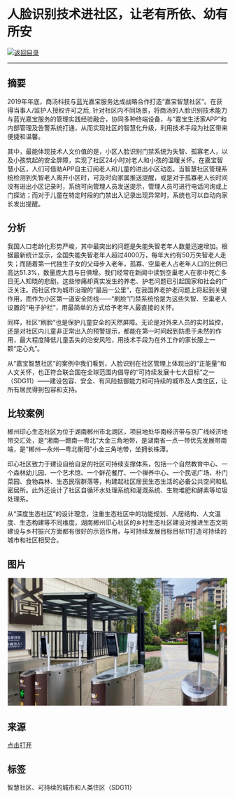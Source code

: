 # 人脸识别技术进社区，让老有所依、幼有所安

[![返回目录](http://img.shields.io/badge/点击-返回目录-875A7B.svg?style=flat&colorA=8F8F8F)](/)

----------

## 摘要

2019年年底，商汤科技与蓝光嘉宝服务达成战略合作打造“嘉宝智慧社区”。在获得当事人/监护人授权许可之后, 针对社区内不同场景，将商汤的人脸识别技术能力与蓝光嘉宝服务的管理实践经验融合，协同多种终端设备，与“嘉宝生活家APP”和内部管理及告警系统打通，从而实现社区的智慧化升级，利用技术手段为社区带来便捷和温馨。

其中，最能体现技术人文价值的是，小区人脸识别门禁系统为失智、孤寡老人，以及小孩筑起的安全屏障，实现了社区24小时对老人和小孩的温暖关怀。在嘉宝智慧小区，人们可借助APP自主订阅老人和儿童的进出小区动态。当智慧社区管理系统检测到失智老人离开小区时，可及时向家属推送提醒，或是对于孤寡老人长时间没有进出小区记录时，系统可向管理人员发送提示，管理人员可进行电话问询或上门探访；而对于儿童在特定时段的门禁出入记录出现异常时，系统也可以自动向家长发出提醒。

## 分析

我国人口老龄化形势严峻，其中最突出的问题是失能失智老年人数量迅速增加。根据最新统计显示，全国失能失智老年人超过4000万，每年大约有50万失智老人走失；而随着第一代独生子女的父母步入老年，孤寡、空巢老人占老年人口的比例已高达51.3%，数量庞大且与日俱增。我们经常在新闻中读到空巢老人在家中死亡多日无人知晓的悲剧，这些惨痛却真实发生的养老、护老问题已引起国家和社会的广泛关注。而社区作为城市治理的“最后一公里”，在我国养老护老问题上将起到关键作用，而作为小区第一道安全防线——“刷脸”门禁系统恰是为这些失智、空巢老人设置的“电子护栏”，用最简单的方式给予老年人最直接的关怀。

同样，社区“刷脸”也是保护儿童安全的天然屏障。无论是对外来人员的实时监控，还是对社区内儿童非正常出入的预警提示，都能在第一时间起到防患于未然的作用，最大程度降低儿童丢失的治安风险，用技术手段为在外工作的家长服上一颗“定心丸”。

从“嘉宝智慧社区”的案例中我们看到，人脸识别在社区管理上体现出的“正能量”和人文关怀，也正符合联合国在全球范围内倡导的“可持续发展十七大目标”之一（SDG11）——建设包容、安全、有风险抵御能力和可持续的城市及人类住区，让所有居民得到包容和支持。

## 比较案例

郴州印心生态社区为位于湖南郴州市北湖区，项目地处华南经济带与京广线经济地带交汇处，是“湘南—赣南—粤北”大金三角地带，是湖南省一点一带优先发展带南端，是“郴州—永州—粤北衡阳”小金三角地带，坐拥长株潭。

印心社区致力于建设自给自足的社区可持续支撑体系，包括一个自然教育中心、一个森林幼儿园、一个艺术馆、一个鲜花餐厅、一个禅养中心、一个民谣广场、朴门菜园、食物森林、生态民宿群落等，构建起社区居民生态生活的必备公共空间和私密居所。此外还设计了社区自循环水处理系统和灌溉系统、生物堆肥和酵素等垃圾处理系。

从“深度生态社区”的设计理念，注重生态社区中的功能规划、人居结构、人文温度、生态构建等不同维度，湖南郴州印心社区的乡村生态社区建设对推进生态文明建设与乡村振兴方面都有很好的示范作用，与可持续发展目标目标11打造可持续的城市和社区相契合。
## 图片

![图片](11.6.1.jpg)

## 来源

<a href="https://mp.weixin.qq.com/s/18WYwHqepj5hNeqEUzlCyQ " target="_blank">点击打开</a>




## 标签

智慧社区、可持续的城市和人类住区（SDG11）


